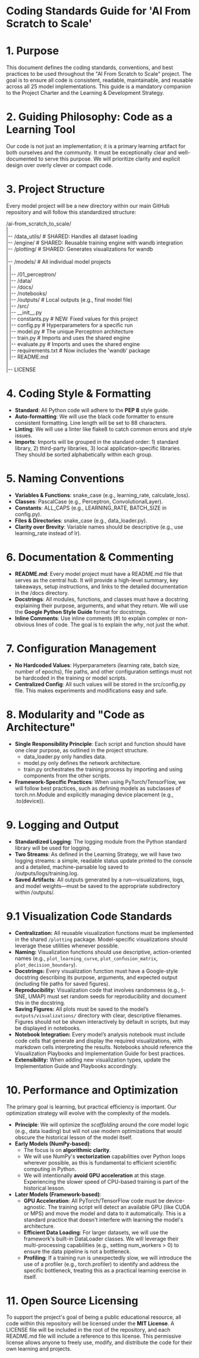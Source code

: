 # **Coding Standards Guide for 'AI From Scratch to Scale'**

# **1\. Purpose**

This document defines the coding standards, conventions, and best practices to be used throughout the "AI From Scratch to Scale" project. The goal is to ensure all code is consistent, readable, maintainable, and reusable across all 25 model implementations. This guide is a mandatory companion to the Project Charter and the Learning & Development Strategy.

# **2\. Guiding Philosophy: Code as a Learning Tool**

Our code is not just an implementation; it is a primary learning artifact for both ourselves and the community. It must be exceptionally clear and well-documented to serve this purpose. We will prioritize clarity and explicit design over overly clever or compact code.

# **3\. Project Structure**

Every model project will be a new directory within our main GitHub repository and will follow this standardized structure:

/ai-from\_scratch\_to\_scale/  
|  
|-- /data\_utils/          \# SHARED: Handles all dataset loading  
|-- /engine/              \# SHARED: Reusable training engine with wandb integration  
|-- /plotting/            \# SHARED: Generates visualizations for wandb  
|  
|-- /models/              \# All individual model projects  
|   |  
|   |-- /01\_perceptron/  
|       |-- /data/  
|       |-- /docs/  
|       |-- /notebooks/  
|       |-- /outputs/       \# Local outputs (e.g., final model file)  
|       |-- /src/  
|           |-- \_\_init\_\_.py  
|           |-- constants.py    \# NEW: Fixed values for this project  
|           |-- config.py       \# Hyperparameters for a specific run  
|           |-- model.py        \# The unique Perceptron architecture  
|           |-- train.py        \# Imports and uses the shared engine  
|           |-- evaluate.py     \# Imports and uses the shared engine  
|       |-- requirements.txt  \# Now includes the 'wandb' package  
|       |-- README.md  
|  
|-- LICENSE

# **4\. Coding Style & Formatting**

* **Standard**: All Python code will adhere to the **PEP 8** style guide.  
* **Auto-formatting**: We will use the black code formatter to ensure consistent formatting. Line length will be set to 88 characters.  
* **Linting**: We will use a linter like flake8 to catch common errors and style issues.  
* **Imports**: Imports will be grouped in the standard order: 1\) standard library, 2\) third-party libraries, 3\) local application-specific libraries. They should be sorted alphabetically within each group.

# **5\. Naming Conventions**

* **Variables & Functions**: snake\_case (e.g., learning\_rate, calculate\_loss).  
* **Classes**: PascalCase (e.g., Perceptron, ConvolutionalLayer).  
* **Constants**: ALL\_CAPS (e.g., LEARNING\_RATE, BATCH\_SIZE in config.py).  
* **Files & Directories**: snake\_case (e.g., data\_loader.py).  
* **Clarity over Brevity**: Variable names should be descriptive (e.g., use learning\_rate instead of lr).

# **6\. Documentation & Commenting**

* **README.md**: Every model project must have a README.md file that serves as the central hub. It will provide a high-level summary, key takeaways, setup instructions, and links to the detailed documentation in the /docs directory.  
* **Docstrings**: All modules, functions, and classes must have a docstring explaining their purpose, arguments, and what they return. We will use the **Google Python Style Guide** format for docstrings.  
* **Inline Comments**: Use inline comments (\#) to explain complex or non-obvious lines of code. The goal is to explain the *why*, not just the *what*.

# **7\. Configuration Management**

* **No Hardcoded Values**: Hyperparameters (learning rate, batch size, number of epochs), file paths, and other configuration settings must not be hardcoded in the training or model scripts.  
* **Centralized Config**: All such values will be stored in the src/config.py file. This makes experiments and modifications easy and safe.

# **8\. Modularity and "Code as Architecture"**

* **Single Responsibility Principle**: Each script and function should have one clear purpose, as outlined in the project structure.  
  * data\_loader.py only handles data.  
  * model.py only defines the network architecture.  
  * train.py orchestrates the training process by importing and using components from the other scripts.  
* **Framework-Specific Practices**: When using PyTorch/TensorFlow, we will follow best practices, such as defining models as subclasses of torch.nn.Module and explicitly managing device placement (e.g., .to(device)).

# **9\. Logging and Output**

* **Standardized Logging**: The logging module from the Python standard library will be used for logging.  
* **Two Streams**: As defined in the Learning Strategy, we will have two logging streams: a simple, readable status update printed to the console and a detailed, machine-parsable log saved to /outputs/logs/training.log.  
* **Saved Artifacts**: All outputs generated by a run—visualizations, logs, and model weights—must be saved to the appropriate subdirectory within /outputs/.

# **9.1 Visualization Code Standards**

* **Centralization:** All reusable visualization functions must be implemented in the shared `/plotting` package. Model-specific visualizations should leverage these utilities whenever possible.
* **Naming:** Visualization functions should use descriptive, action-oriented names (e.g., `plot_learning_curve`, `plot_confusion_matrix`, `plot_decision_boundary`).
* **Docstrings:** Every visualization function must have a Google-style docstring describing its purpose, arguments, and expected output (including file paths for saved figures).
* **Reproducibility:** Visualization code that involves randomness (e.g., t-SNE, UMAP) must set random seeds for reproducibility and document this in the docstring.
* **Saving Figures:** All plots must be saved to the model’s `outputs/visualizations/` directory with clear, descriptive filenames. Figures should not be shown interactively by default in scripts, but may be displayed in notebooks.
* **Notebook Integration:** Every model’s analysis notebook must include code cells that generate and display the required visualizations, with markdown cells interpreting the results. Notebooks should reference the Visualization Playbooks and Implementation Guide for best practices.
* **Extensibility:** When adding new visualization types, update the Implementation Guide and Playbooks accordingly.

# **10\. Performance and Optimization**

The primary goal is learning, but practical efficiency is important. Our optimization strategy will evolve with the complexity of the models.

* **Principle**: We will optimize the *scaffolding* around the core model logic (e.g., data loading) but will not use modern optimizations that would obscure the historical lesson of the model itself.  
* **Early Models (NumPy-based)**:  
  * The focus is on **algorithmic clarity**.  
  * We will use NumPy's **vectorization** capabilities over Python loops wherever possible, as this is fundamental to efficient scientific computing in Python.  
  * We will intentionally **avoid GPU acceleration** at this stage. Experiencing the slower speed of CPU-based training is part of the historical lesson.  
* **Later Models (Framework-based)**:  
  * **GPU Acceleration**: All PyTorch/TensorFlow code must be device-agnostic. The training script will detect an available GPU (like CUDA or MPS) and move the model and data to it automatically. This is a standard practice that doesn't interfere with learning the model's architecture.  
  * **Efficient Data Loading**: For larger datasets, we will use the framework's built-in DataLoader classes. We will leverage their multi-processing capabilities (e.g., setting num\_workers \> 0\) to ensure the data pipeline is not a bottleneck.  
  * **Profiling**: If a training run is unexpectedly slow, we will introduce the use of a profiler (e.g., torch.profiler) to identify and address the specific bottleneck, treating this as a practical learning exercise in itself.

# **11\. Open Source Licensing**

To support the project's goal of being a public educational resource, all code within this repository will be licensed under the **MIT License**. A LICENSE file will be included in the root of the repository, and each README.md file will include a reference to this license. This permissive license allows anyone to freely use, modify, and distribute the code for their own learning and projects.